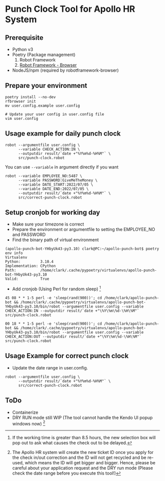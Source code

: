 # Punch Clock Tool for Apollo HR System

## Prerequisite

- Python v3
- Poetry (Package management)
    1. Robot Framework
    2. [Robot Framework - Browser](https://github.com/MarketSquare/robotframework-browser)
- NodeJS/npm (required by robotframework-browser)

## Prepare your environment

```shell
poetry install --no-dev
rfbrowser init
mv user.config.example user.config

# Update your user config in user.config file
vim user.config
```

## Usage example for daily punch clock

```shell
robot --argumentfile user.config \
      --variable CHECK_ACTION:IN \
      --outputdir result/`date +"%Y%m%d-%H%M"` \
      src/punch-clock.robot
```

You can use `--variable` in argument directly if you want

```shell
robot --variable EMPLOYEE_NO:5487 \
      --variable PASSWORD:GiveMeTheMoney \
      --variable DATE_START:2022/07/05 \
      --variable DATE_END:2022/07/05 \
      --outputdir result/`date +"%Y%m%d-%H%M"` \
      src/correct-punch-clock.robot
```

## Setup cronjob for working day

- Make sure your timezone is correct
- Prepare the environment or argumentfile to setting the EMPLOYEE_NO and PASSWORD
- Find the binary path of virtual environment

```shell
(apollo-punch-bot-YHbyUk43-py3.10) clark@PC:~/apollo-punch-bot$ poetry env info
Virtualenv
Python:         3.10.4
Implementation: CPython
Path:           /home/clark/.cache/pypoetry/virtualenvs/apollo-punch-bot-YHbyUk43-py3.10
Valid:          True
```

- Add cronjob (Using Perl for random sleep) [^1]

```shell
45 08 * * 1-5 perl -e 'sleep(rand(900))'; cd /home/clark/apollo-punch-bot && /home/clark/.cache/pypoetry/virtualenvs/apollo-punch-bot-YHbyUk43-py3.10/bin/robot --argumentfile user.config --variable CHECK_ACTION:IN --outputdir result/`date +"\%Y\%m\%d-\%H\%M"` src/punch-clock.robot

00 18 * * 1-5 perl -e 'sleep(rand(900))'; cd /home/clark/apollo-punch-bot && /home/clark/.cache/pypoetry/virtualenvs/apollo-punch-bot-YHbyUk43-py3.10/bin/robot --argumentfile user.config --variable CHECK_ACTION:OUT --outputdir result/`date +"\%Y\%m\%d-\%H\%M"` src/punch-clock.robot
```

## Usage Example for correct punch clock

- Update the date range in user.config.

```shell
robot --argumentfile user.config \
      --outputdir result/`date +"%Y%m%d-%H%M"` \
      src/correct-punch-clock.robot
```

## ToDo

- Containerize
- DRY RUN mode still WIP (The tool cannot handle the Kendo UI popup windows now) [^2]

[^1]: If the working time is greater than 8.5 hours, the new selection box will pop out to ask what causes the check out to be delayed.

[^2]: The Apollo HR system will create the new ticket ID once you apply for the check in/out correction and the ID will not get recycled and be re-used, which means the ID will get bigger and bigger. Hence, please be careful about your application request and the DRY run mode (Please check the date range before you execute this tool!)

